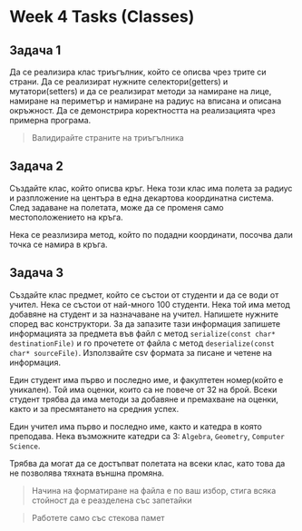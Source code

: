# Week 4 Tasks (Classes)

## Задача 1
Да се реализира клас триъгълник, който се описва чрез трите си страни. Да се реализират нужните селектори(getters) и мутатори(setters) и да се реализират методи за намиране на лице, намиране на периметър и намиране на радиус на вписана и описана окръжност. Да се демонстрира коректността на реализацията чрез примерна програма.

> Валидирайте страните на триъгълника

## Задача 2
Създайте клас, който описва кръг. Нека този клас има полета за радиус и разпложение на центъра в една декартова координатна система. След задаване на полетата, може да се променя само местоположението на кръга.

Нека се реазлизира метод, който по подадни координати, посочва дали точка се намира в кръга.

## Задача 3
Създайте клас предмет, който се състои от студенти и да се води от учител. Нека се състои от най-много 100 студенти. Нека той има метод добавяне на студент и за назначаване на учител. Напишете нужните според вас конструктори. За да запазите тази информация запишете информацията за предмета във файл с метод `serializе(const char* destinationFile)` и го прочетете от файла с метод `deserialize(const char* sourceFile)`. Използвайте csv формата за писане и четене на информация.

Един студент има първо и последно име, и факултетен номер(който е уникален). Той има оценки, които са не повече от 32 на брой. Всеки студент трябва да има методи за добавяне и премахване на оценки, както и за пресмятането на средния успех.

Един учител има първо и последно име, както и катедра в която преподава. Нека възможните катедри са 3:
`Algebra`, `Geometry`, `Computer Science`.

Трябва да могат да се достъпват полетата на всеки клас, като това да не позволява тяхната външна промяна.

> Начина на форматиране на файла е по ваш избор, стига всяка стойност да е реазделена със запетайки

> Работете само със стекова памет